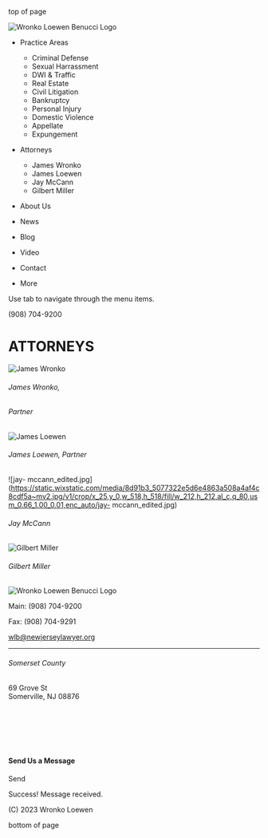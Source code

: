 top of page

![Wronko Loewen Benucci
Logo](https://static.wixstatic.com/media/8d91b3_f4a5a1af38d0431daeb472351763772d~mv2.png/v1/fill/w_111,h_56,al_c,q_85,usm_0.66_1.00_0.01,enc_auto/8d91b3_f4a5a1af38d0431daeb472351763772d~mv2.png)

  * Practice Areas

    * Criminal Defense
    * Sexual Harrassment
    * DWI & Traffic
    * Real Estate
    * Civil Litigation
    * Bankruptcy
    * Personal Injury
    * Domestic Violence
    * Appellate
    * Expungement
  * Attorneys

    * James Wronko
    * James Loewen
    * Jay McCann
    * Gilbert Miller
  * About Us

  * News

  * Blog

  * Video

  * Contact

  * More

Use tab to navigate through the menu items.

(908) 704-9200

# ATTORNEYS

![James
Wronko](https://static.wixstatic.com/media/8d91b3_6e5dd9661eb34d91a59bf18e1b3e35e4~mv2.jpg/v1/crop/x_344,y_316,w_424,h_424/fill/w_212,h_212,al_c,q_80,usm_0.66_1.00_0.01,enc_auto/8d91b3_6e5dd9661eb34d91a59bf18e1b3e35e4~mv2.jpg)

###### James Wronko,

###### Partner

![James
Loewen](https://static.wixstatic.com/media/8d91b3_2ac1e72bf2b6437fa98d1aae4dabc504~mv2.jpg/v1/crop/x_244,y_128,w_588,h_588/fill/w_212,h_212,al_c,q_80,usm_0.66_1.00_0.01,enc_auto/8d91b3_2ac1e72bf2b6437fa98d1aae4dabc504~mv2.jpg)

###### James Loewen, Partner

![jay-
mccann_edited.jpg](https://static.wixstatic.com/media/8d91b3_5077322e5d6e4863a508a4af4c8cdf5a~mv2.jpg/v1/crop/x_25,y_0,w_518,h_518/fill/w_212,h_212,al_c,q_80,usm_0.66_1.00_0.01,enc_auto/jay-
mccann_edited.jpg)

###### Jay McCann

![Gilbert
Miller](https://static.wixstatic.com/media/8d91b3_a781389fd560408ead45159b80818453~mv2.jpg/v1/crop/x_76,y_26,w_274,h_274/fill/w_212,h_212,al_c,q_80,usm_0.66_1.00_0.01,enc_auto/8d91b3_a781389fd560408ead45159b80818453~mv2.jpg)

###### Gilbert Miller

![Wronko Loewen Benucci
Logo](https://static.wixstatic.com/media/8d91b3_d5b1fb08e13043db83621d514f3ecbda~mv2.png/v1/fill/w_189,h_88,al_c,q_85,usm_0.66_1.00_0.01,blur_3,enc_auto/8d91b3_d5b1fb08e13043db83621d514f3ecbda~mv2.png)

Main: (908) 704-9200

Fax: (908) 704-9291

wlb@newjerseylawyer.org

  *   *   *   * 

###### Somerset County

69 Grove St  
Somerville, NJ 08876

​

​

​

#### Send Us a Message

Send

Success! Message received.

(C) 2023 Wronko Loewen

bottom of page

